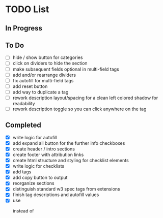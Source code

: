 # TODO List

## In Progress

## To Do
- [ ] hide / show button for categories
- [ ] click on dividers to hide the section
- [ ] make subsequent fields optional in multi-field tags
- [ ] add and/or rearrange dividers
- [ ] fix autofill for multi-field tags
- [ ] add reset button
- [ ] add way to duplicate a tag
- [ ] rework description layout/spacing for a clean left colored shadow for readability
- [ ] rework description toggle so you can click anywhere on the tag

## Completed
- [x] write logic for autofill
- [x] add expand all button for the further info checkboxes
- [x] create header / intro sections
- [x] create footer with attribution links
- [x] create html structure and styling for checklist elements
- [x] write logic for checklists
- [x] add tags
- [x] add copy button to output
- [x] reorganize sections
- [x] distinguish standard w3 spec tags from extensions
- [x] finish tag descriptions and autofill values
- [x] use <p> instead of <br>